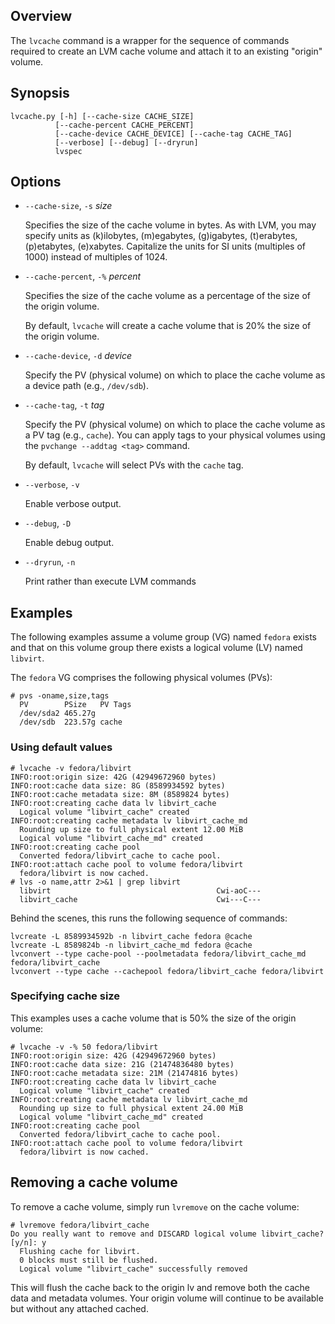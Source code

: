 ## Overview

The `lvcache` command is a wrapper for the sequence of commands
required to create an LVM cache volume and attach it to an existing
"origin" volume.

## Synopsis

    lvcache.py [-h] [--cache-size CACHE_SIZE]
              [--cache-percent CACHE_PERCENT]
              [--cache-device CACHE_DEVICE] [--cache-tag CACHE_TAG]
              [--verbose] [--debug] [--dryrun]
              lvspec

## Options

- `--cache-size`, `-s` *size*

  Specifies the size of the cache volume in bytes.  As with LVM, you
  may specify units as (k)ilobytes, (m)egabytes, (g)igabytes,
  (t)erabytes, (p)etabytes, (e)xabytes.  Capitalize the units for SI
  units (multiples of 1000) instead of multiples of 1024.

- `--cache-percent`, `-%` *percent*

  Specifies the size of the cache volume as a percentage of the size
  of the origin volume.

  By default, `lvcache` will create a cache volume that is 20% the
  size of the origin volume.

- `--cache-device`, `-d` *device*

  Specify the PV (physical volume) on which to place the cache
  volume as a device path (e.g., `/dev/sdb`).

- `--cache-tag`, `-t` *tag*

  Specify the PV (physical volume) on which to place the cache
  volume as a PV tag (e.g., `cache`).  You can apply tags to your
  physical volumes using the `pvchange --addtag <tag>` command.

  By default, `lvcache` will select PVs with the `cache` tag.

- `--verbose`, `-v`

  Enable verbose output.

- `--debug`, `-D`

  Enable debug output.

- `--dryrun`, `-n`

  Print rather than execute LVM commands


## Examples

The following examples assume a volume group (VG) named `fedora`
exists and that on this volume group there exists a logical volume
(LV) named `libvirt`.

The `fedora` VG comprises the following physical volumes (PVs):

    # pvs -oname,size,tags
      PV        PSize   PV Tags
      /dev/sda2 465.27g        
      /dev/sdb  223.57g cache  

### Using default values

    # lvcache -v fedora/libvirt
    INFO:root:origin size: 42G (42949672960 bytes)
    INFO:root:cache data size: 8G (8589934592 bytes)
    INFO:root:cache metadata size: 8M (8589824 bytes)
    INFO:root:creating cache data lv libvirt_cache
      Logical volume "libvirt_cache" created
    INFO:root:creating cache metadata lv libvirt_cache_md
      Rounding up size to full physical extent 12.00 MiB
      Logical volume "libvirt_cache_md" created
    INFO:root:creating cache pool
      Converted fedora/libvirt_cache to cache pool.
    INFO:root:attach cache pool to volume fedora/libvirt
      fedora/libvirt is now cached.
    # lvs -o name,attr 2>&1 | grep libvirt
      libvirt                                     Cwi-aoC---
      libvirt_cache                               Cwi---C---

Behind the scenes, this runs the following sequence of commands:

    lvcreate -L 8589934592b -n libvirt_cache fedora @cache
    lvcreate -L 8589824b -n libvirt_cache_md fedora @cache
    lvconvert --type cache-pool --poolmetadata fedora/libvirt_cache_md fedora/libvirt_cache
    lvconvert --type cache --cachepool fedora/libvirt_cache fedora/libvirt

### Specifying cache size

This examples uses a cache volume that is 50% the size of the origin
volume:

    # lvcache -v -% 50 fedora/libvirt
    INFO:root:origin size: 42G (42949672960 bytes)
    INFO:root:cache data size: 21G (21474836480 bytes)
    INFO:root:cache metadata size: 21M (21474816 bytes)
    INFO:root:creating cache data lv libvirt_cache
      Logical volume "libvirt_cache" created
    INFO:root:creating cache metadata lv libvirt_cache_md
      Rounding up size to full physical extent 24.00 MiB
      Logical volume "libvirt_cache_md" created
    INFO:root:creating cache pool
      Converted fedora/libvirt_cache to cache pool.
    INFO:root:attach cache pool to volume fedora/libvirt
      fedora/libvirt is now cached.

## Removing a cache volume

To remove a cache volume, simply run `lvremove` on the cache volume:

    # lvremove fedora/libvirt_cache
    Do you really want to remove and DISCARD logical volume libvirt_cache? [y/n]: y
      Flushing cache for libvirt.
      0 blocks must still be flushed.
      Logical volume "libvirt_cache" successfully removed

This will flush the cache back to the origin lv and remove both the
cache data and metadata volumes.  Your origin volume will continue to
be available but without any attached cached.

